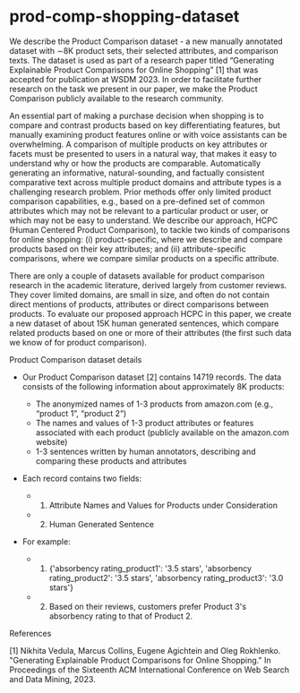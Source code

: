 # prod-comp-shopping-dataset
We describe the Product Comparison dataset - a new manually annotated dataset with ∼8K product sets, their selected attributes, and comparison texts. The dataset is used as part of a research paper titled “Generating Explainable Product Comparisons for Online Shopping” [1] that was accepted for publication at WSDM 2023. In order to facilitate further research on the task we present in our paper, we make the Product Comparison publicly available to the research community.

An essential part of making a purchase decision when shopping is to compare and contrast products based on key differentiating features, but manually examining product features online or with voice assistants can be overwhelming. A comparison of multiple products on key attributes or facets must be presented to users in a natural way, that makes it easy to understand why or how the products are comparable. Automatically generating an informative, natural-sounding, and factually consistent comparative text across multiple product domains and attribute types is a challenging research problem. Prior methods offer only limited product comparison capabilities, e.g., based on a pre-defined set of common attributes which may not be relevant to a particular product or user, or which may not be easy to understand. We describe our approach, HCPC (Human Centered Product Comparison), to tackle two kinds of comparisons for online shopping: (i) product-specific, where we describe and compare products based on their key attributes; and (ii) attribute-specific comparisons, where we compare similar products on a specific attribute. 

There are only a couple of datasets available for product comparison research in the academic literature, derived largely from customer reviews. They cover limited domains, are small in size, and often do not contain direct mentions of products, attributes or direct comparisons between products. To evaluate our proposed approach HCPC in this paper, we create a new dataset of about 15K human generated sentences, which compare related products based on one or more of their attributes (the first such data we know of for product comparison). 


Product Comparison dataset details

* Our Product Comparison dataset [2] contains 14719 records. The data consists of the following information about approximately 8K products: 
    * The anonymized names of 1-3 products from amazon.com (e.g., “product 1”, “product 2”)
    * The names and values of 1-3 product attributes or features associated with each product (publicly available on the amazon.com website) 
    * 1-3 sentences written by human annotators, describing and comparing these products and attributes 

* Each record contains two fields:
    *  1) Attribute Names and Values for Products under Consideration
    *  2) Human Generated Sentence
* For example:
    * 1) {'absorbency rating_product1': '3.5 stars', 'absorbency rating_product2': '3.5 stars', 'absorbency rating_product3': '3.0 stars'} 
    * 2) Based on their reviews, customers prefer Product 3's absorbency rating to that of Product 2. 


References

[1] Nikhita Vedula, Marcus Collins, Eugene Agichtein and Oleg Rokhlenko. "Generating Explainable Product Comparisons for Online Shopping." In Proceedings of the Sixteenth ACM International Conference on Web Search and Data Mining, 2023.
